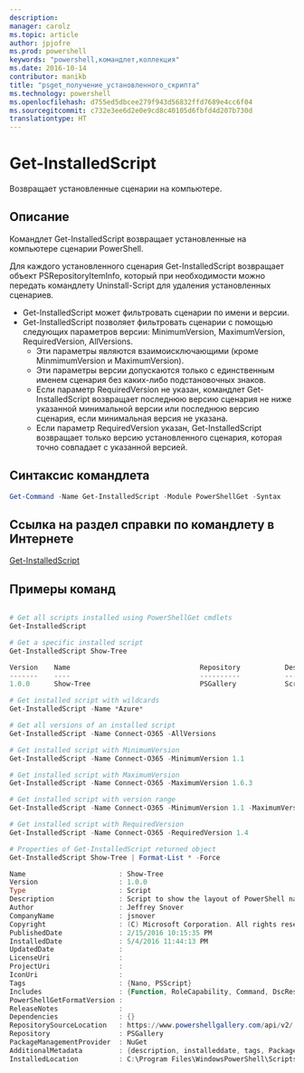 ```yaml
---
description: 
manager: carolz
ms.topic: article
author: jpjofre
ms.prod: powershell
keywords: "powershell,командлет,коллекция"
ms.date: 2016-10-14
contributor: manikb
title: "psget_получение_установленного_скрипта"
ms.technology: powershell
ms.openlocfilehash: d755ed5dbcee279f943d56832ffd7689e4cc6f04
ms.sourcegitcommit: c732e3ee6d2e0e9cd8c40105d6fbfd4d207b730d
translationtype: HT
---
```

# <a name="get-installedscript"></a>Get-InstalledScript

Возвращает установленные сценарии на компьютере.

## <a name="description"></a>Описание

Командлет Get-InstalledScript возвращает установленные на компьютере сценарии PowerShell.

Для каждого установленного сценария Get-InstalledScript возвращает объект PSRepositoryItemInfo, который при необходимости можно передать командлету Uninstall-Script для удаления установленных сценариев.

- Get-InstalledScript может фильтровать сценарии по имени и версии.
- Get-InstalledScript позволяет фильтровать сценарии с помощью следующих параметров версии: MinimumVersion, MaximumVersion, RequiredVersion, AllVersions.
  - Эти параметры являются взаимоисключающими (кроме MinmimumVersion и MaximumVersion).
  - Эти параметры версии допускаются только с единственным именем сценария без каких-либо подстановочных знаков.
  - Если параметр RequiredVersion не указан, командлет Get-InstalledScript возвращает последнюю версию сценария не ниже указанной минимальной версии или последнюю версию сценария, если минимальная версия не указана. 
  - Если параметр RequiredVersion указан, Get-InstalledScript возвращает только версию установленного сценария, которая точно совпадает с указанной версией.

## <a name="cmdlet-syntax"></a>Синтаксис командлета

```powershell
Get-Command -Name Get-InstalledScript -Module PowerShellGet -Syntax
```

## <a name="cmdlet-online-help-reference"></a>Ссылка на раздел справки по командлету в Интернете

[Get-InstalledScript](http://go.microsoft.com/fwlink/?LinkId=619790)

## <a name="example-commands"></a>Примеры команд

```powershell

# Get all scripts installed using PowerShellGet cmdlets
Get-InstalledScript

# Get a specific installed script
Get-InstalledScript Show-Tree

Version    Name                                Repository           Description
-------    ----                                ----------           -----------
1.0.0      Show-Tree                           PSGallery            Script to show the layout of PowerShell namespaces (Tr...

# Get installed script with wildcards
Get-InstalledScript -Name *Azure*

# Get all versions of an installed script
Get-InstalledScript -Name Connect-O365 -AllVersions

# Get installed script with MinimumVersion
Get-InstalledScript -Name Connect-O365 -MinimumVersion 1.1

# Get installed script with MaximumVersion
Get-InstalledScript -Name Connect-O365 -MaximumVersion 1.6.3

# Get installed script with version range
Get-InstalledScript -Name Connect-O365 -MinimumVersion 1.1 -MaximumVersion 1.6.3

# Get installed script with RequiredVersion
Get-InstalledScript -Name Connect-O365 -RequiredVersion 1.4

# Properties of Get-InstalledScript returned object
Get-InstalledScript Show-Tree | Format-List * -Force

Name                       : Show-Tree
Version                    : 1.0.0
Type                       : Script
Description                : Script to show the layout of PowerShell namespaces (Trees) using ASCII
Author                     : Jeffrey Snover
CompanyName                : jsnover
Copyright                  : (C) Microsoft Corporation. All rights reserved.
PublishedDate              : 2/15/2016 10:15:35 PM
InstalledDate              : 5/4/2016 11:44:13 PM
UpdatedDate                :
LicenseUri                 :
ProjectUri                 :
IconUri                    :
Tags                       : {Nano, PSScript}
Includes                   : {Function, RoleCapability, Command, DscResource...}
PowerShellGetFormatVersion :
ReleaseNotes               :
Dependencies               : {}
RepositorySourceLocation   : https://www.powershellgallery.com/api/v2/
Repository                 : PSGallery
PackageManagementProvider  : NuGet
AdditionalMetadata         : {description, installeddate, tags, PackageManagementProvider...}
InstalledLocation          : C:\Program Files\WindowsPowerShell\Scripts


```

